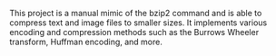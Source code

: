 This project is a manual mimic of the bzip2 command and is able to compress text and image files to smaller sizes. It implements various encoding and compression methods such as the Burrows Wheeler transform, Huffman encoding, and more. 
